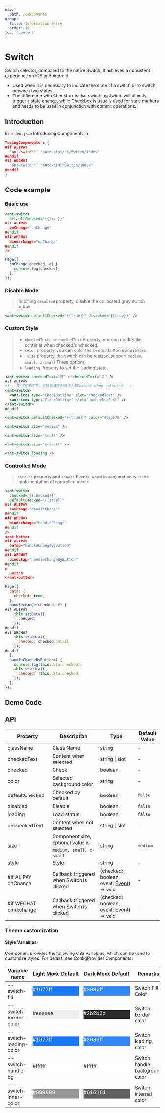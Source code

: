 ```yaml
---
nav:
  path: /components
group:
  title: Information Entry
  order: 10
toc: 'content'
---
```


# Switch

Switch selector, compared to the native Switch, it achieves a consistent experience on iOS and Android.

- Used when it is necessary to indicate the state of a switch or to switch between two states.
- The difference with Checkbox is that switching Switch will directly trigger a state change, while Checkbox is usually used for state markers and needs to be used in conjunction with commit operations.

## Introduction

In `index.json` Introducing Components in

```json
"usingComponents": {
#if ALIPAY
  "ant-switch": "antd-mini/es/Switch/index"
#endif
#if WECHAT
  "ant-switch": "antd-mini/Switch/index"
#endif
}
```

## Code example

### Basic use

```xml
<ant-switch
  defaultChecked="{{true}}"
#if ALIPAY
  onChange="onChange"
#endif
#if WECHAT
  bind:change="onChange"
#endif
/>
```

```js
Page({
  onChange(checked, e) {
    console.log(checked);
  },
});
```

### Disable Mode

> Incoming `disabled` property, disable the collocated gray switch button.

```xml
<ant-switch defaultChecked="{{true}}" disabled="{{true}}" />
```

### Custom Style

> - `checkedText`、`uncheckedText` Property, you can modify the contents when checked/unchecked.
> - `color` property, you can color the overall button atmosphere.
> - ` size` property, the switch can be resized, support `medium`、`small`、`x-small` Three options.
> - `loading` Property to set the loading state.

```xml
<ant-switch checkedText="开" uncheckedText="关" />
#if ALIPAY
<!-- 支付宝模式下，支持插槽定制选中/未Content when selected -->
<ant-switch>
  <ant-icon type="CheckOutline" slot="checkedText" />
  <ant-icon type="CloseOutline" slot="uncheckedText" />
</ant-switch>
#endif

<ant-switch defaultChecked="{{true}}" color="#00b578" />

<ant-switch size="medium" />

<ant-switch size="small" />

<ant-switch size="x-small" />

<ant-switch loading />
```

### Controlled Mode

> `checked` property and `change` Events, used in conjunction with the implementation of controlled mode.

```xml
<ant-switch
  checked="{{checked}}"
  defaultChecked="{{true}}"
#if ALIPAY
  onChange="handleChange"
#endif
#if WECHAT
  bind:change="handleChange"
#endif
/>
<ant-button
#if ALIPAY
  onTap="handleChangeByButton"
#endif
#if WECHAT
  bind:tap="handleChangeByButton"
#endif
>
  Switch
</ant-button>
```

```js
Page({
  data: {
    checked: true,
  },
  handleChange(checked, e) {
#if ALIPAY
    this.setData({
      checked,
    });
#endif
#if WECHAT
    this.setData({
      checked: checked.detail,
    });
#endif
  },
  handleChangeByButton() {
    console.log(this.data.checked);
    this.setData({
      checked: !this.data.checked,
    });
  },
});
```

## Demo Code

<code src='../../demo/pages/Switch/index'></code>

## API

| Property                   | Description                                            | Type                                                                                                | Default Value   |
| ---------------------- | ----------------------------------------------- | --------------------------------------------------------------------------------------------------- | -------- |
| className              | Class Name                                            | string                                                                                              | -        |
| checkedText            | Content when selected                                    | string \| slot                                                                                      | -        |
| checked                | Check                                        | boolean                                                                                             | -        |
| color                  | Selected background color                                      | string                                                                                              | -        |
| defaultChecked         | Checked by default                                    | boolean                                                                                             | `false`  |
| disabled               | Disable                                        | boolean                                                                                             | `false`  |
| loading                | Load status                                    | boolean                                                                                             | `false`  |
| uncheckedText          | Content when not selected                                  | string \| slot                                                                                      | -        |
| size                   | Component size, optional value is `medium`、`small`、`x-small` | string                                                                                              | `medium` |
| style                  | Style                                            | string                                                                                              | -        |
| #if ALIPAY onChange    | Callback triggered when Switch is clicked                        | (checked: boolean, event: [Event](https://opendocs.alipay.com/mini/framework/event-object)) => void | -        |
| #if WECHAT bind:change | Callback triggered when Switch is clicked                        | (checked: boolean, event: [Event](https://opendocs.alipay.com/mini/framework/event-object)) => void | -        |

### Theme customization

#### Style Variables

Component provides the following CSS variables, which can be used to customize styles. For details, see ConfigProvider Components.

| Variable name                 | Light Mode Default                                                                                           | Dark Mode Default                                                                                           | Remarks             |
| ---------------------- | ------------------------------------------------------------------------------------------------------- | ------------------------------------------------------------------------------------------------------- | ---------------- |
| --switch-fill          | <div style="width: 150px; height: 30px; background-color: #1677ff; color: #ffffff;">#1677ff</div>       | <div style="width: 150px; height: 30px; background-color: #3086ff; color: #ffffff;">#3086ff</div>       | Switch Fill Color     |
| --switch-border-color  | <div style="width: 150px; height: 30px; background-color: #eeeeee; color: #333333;">#eeeeee</div>       | <div style="width: 150px; height: 30px; background-color: #2b2b2b; color: #ffffff;">#2b2b2b</div>       | Switch border color     |
| --switch-loading-color | <div style="width: 150px; height: 30px; background-color: #1677ff; color: #ffffff;">#1677ff</div>       | <div style="width: 150px; height: 30px; background-color: #3086ff; color: #ffffff;">#3086ff</div>       | Switch loading color     |
| --switch-handle-bg     | <div style="width: 150px; height: 30px; background-color: #ffffff; color: #333333;">#ffffff</div>       | <div style="width: 150px; height: 30px; background-color: #ffffff; color: #333333;">#ffffff</div>       | Switch handle background color |
| --switch-inner-color   | <div style="width: 150px; height: 30px; background-color: #999999; color: #ffffff;">#999999</div>       | <div style="width: 150px; height: 30px; background-color: #616161; color: #ffffff;">#616161</div>       | Switch internal color     |
